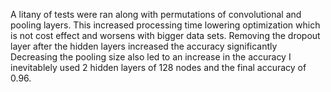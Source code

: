 A litany of tests were ran along with permutations of convolutional and pooling layers. 
This increased processing time lowering optimization which is not cost effect and worsens with bigger data sets.
Removing the dropout layer after the hidden layers increased the accuracy significantly
Decreasing the pooling size also led to an increase in the accuracy
I inevitablely used 2 hidden layers of 128 nodes and the final accuracy of 0.96.